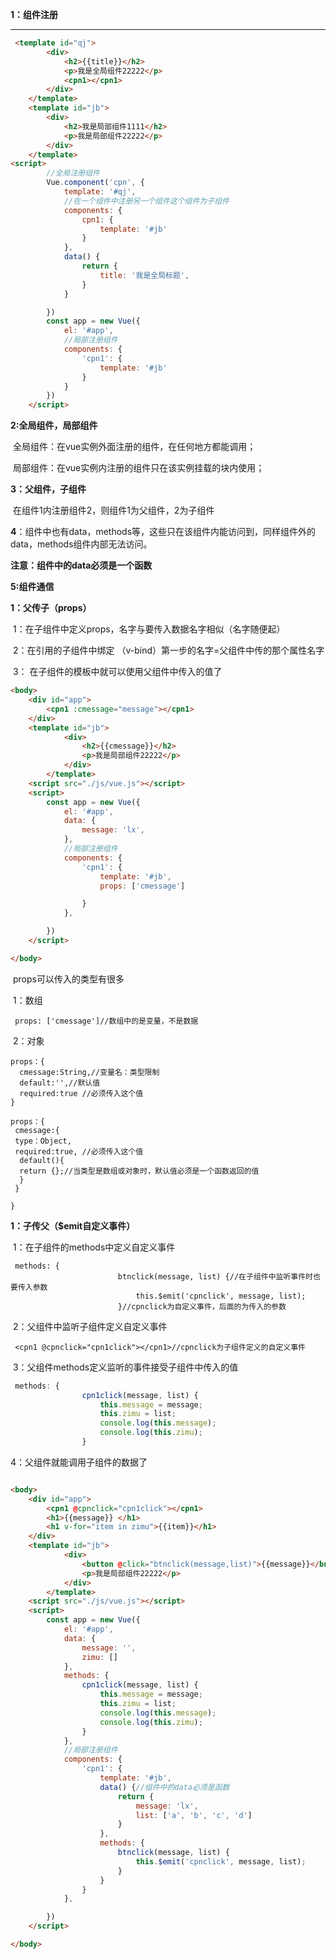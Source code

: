 **1：组件注册**

****

```html
 <template id="qj">
        <div>
            <h2>{{title}}</h2>
            <p>我是全局组件22222</p>
            <cpn1></cpn1>
        </div>
    </template>
    <template id="jb">   
        <div>
            <h2>我是局部组件1111</h2>
            <p>我是局部组件22222</p>
        </div>
    </template>
<script>
        //全局注册组件
        Vue.component('cpn', {
            template: '#qj',
            //在一个组件中注册另一个组件这个组件为子组件
            components: {
                cpn1: {
                    template: '#jb'
                }
            },
            data() {
                return {
                    title: '我是全局标题',
                }
            }

        })
        const app = new Vue({
            el: '#app',
            //局部注册组件
            components: {
                'cpn1': {
                    template: '#jb'
                }
            }
        })
    </script>
```

**2:全局组件，局部组件**

​     全局组件：在vue实例外面注册的组件，在任何地方都能调用；

​     局部组件：在vue实例内注册的组件只在该实例挂载的块内使用；

**3：父组件，子组件**

​     在组件1内注册组件2，则组件1为父组件，2为子组件

**4**：组件中也有data，methods等，这些只在该组件内能访问到，同样组件外的data，methods组件内部无法访问。

 **注意：组件中的data必须是一个函数**

**5:组件通信**

  **1：父传子（props）**

​        1：在子组件中定义props，名字与要传入数据名字相似（名字随便起）

​        2：在引用的子组件中绑定 （v-bind）第一步的名字=父组件中传的那个属性名字

​        3： 在子组件的模板中就可以使用父组件中传入的值了

```html
<body>
    <div id="app">
        <cpn1 :cmessage="message"></cpn1>
    </div>
    <template id="jb">   
            <div>
                <h2>{{cmessage}}</h2>
                <p>我是局部组件22222</p>
            </div>
        </template>
    <script src="./js/vue.js"></script>
    <script>
        const app = new Vue({
            el: '#app',
            data: {
                message: 'lx',
            },
            //局部注册组件
            components: {
                'cpn1': {
                    template: '#jb',
                    props: ['cmessage']

                }
            },

        })
    </script>

</body>
```

​        props可以传入的类型有很多

​                  1：数组

```
 props: ['cmessage']//数组中的是变量，不是数据
```

​                2：对象

 

```
props：{
  cmessage:String,//变量名：类型限制
  default:'',//默认值
  required:true //必须传入这个值
}
```

```
props：{
 cmessage:{
 type：Object,
 required:true, //必须传入这个值
  default(){
  return {};//当类型是数组或对象时，默认值必须是一个函数返回的值
  }
 }
 
}
```

  **1：子传父（$emit自定义事件）**

​         1：在子组件的methods中定义自定义事件

```
 methods: {
                        btnclick(message, list) {//在子组件中监听事件时也要传入参数
                            this.$emit('cpnclick', message, list);
                        }//cpnclick为自定义事件，后面的为传入的参数
```

​       2：父组件中监听子组件定义自定义事件

```
 <cpn1 @cpnclick="cpn1click"></cpn1>//cpnclick为子组件定义的自定义事件
```

​      3：父组件methods定义监听的事件接受子组件中传入的值 

```javascript
 methods: {
                cpn1click(message, list) {
                    this.message = message;
                    this.zimu = list;
                    console.log(this.message);
                    console.log(this.zimu);
                }
```

4：父组件就能调用子组件的数据了

```html

<body>
    <div id="app">
        <cpn1 @cpnclick="cpn1click"></cpn1>
        <h1>{{message}} </h1>
        <h1 v-for="item in zimu">{{item}}</h1>
    </div>
    <template id="jb">   
            <div>
                <button @click="btnclick(message,list)">{{message}}</button>
                <p>我是局部组件22222</p>
            </div>
        </template>
    <script src="./js/vue.js"></script>
    <script>
        const app = new Vue({
            el: '#app',
            data: {
                message: '',
                zimu: []
            },
            methods: {
                cpn1click(message, list) {
                    this.message = message;
                    this.zimu = list;
                    console.log(this.message);
                    console.log(this.zimu);
                }
            },
            //局部注册组件
            components: {
                'cpn1': {
                    template: '#jb',
                    data() {//组件中的data必须是函数
                        return {
                            message: 'lx',
                            list: ['a', 'b', 'c', 'd']
                        }
                    },
                    methods: {
                        btnclick(message, list) {
                            this.$emit('cpnclick', message, list);
                        }
                    }
                }
            },

        })
    </script>

</body>

```

